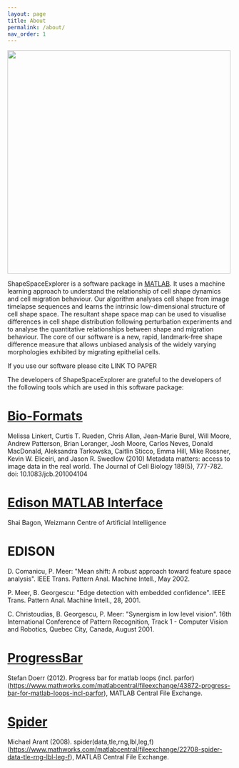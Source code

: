 ```yaml
---
layout: page
title: About
permalink: /about/
nav_order: 1
---
```


<img align="center" width=500px src="/assets/images/sse_logo.png">

ShapeSpaceExplorer is a software package in [MATLAB](https://uk.mathworks.com/products/matlab.html). It uses a machine learning approach to understand the relationship of cell shape dynamics and cell migration behaviour. Our algorithm analyses cell shape from image timelapse sequences and learns the intrinsic low-dimensional structure of cell shape space. The resultant shape space map can be used to visualise differences in cell shape distribution following perturbation experiments and to analyse the quantitative relationships between shape and migration behaviour. The core of our software is a new, rapid, landmark-free shape difference measure that allows unbiased analysis of the widely varying morphologies exhibited by migrating epithelial cells. 

If you use our software please cite LINK TO PAPER

The developers of ShapeSpaceExplorer are grateful to the developers of the following tools which are used in this software package:

# [Bio-Formats](https://www.openmicroscopy.org/bio-formats/downloads/)
Melissa Linkert, Curtis T. Rueden, Chris Allan, Jean-Marie Burel, Will Moore, Andrew Patterson, Brian Loranger, Josh Moore, Carlos Neves, Donald MacDonald, Aleksandra Tarkowska, Caitlin Sticco, Emma Hill, Mike Rossner, Kevin W. Eliceiri, and Jason R. Swedlow (2010) Metadata matters: access to image data in the real world. The Journal of Cell Biology 189(5), 777-782. doi: 10.1083/jcb.201004104

# [Edison MATLAB Interface](https://www.weizmann.ac.il/math/bagon/research-activities)
Shai Bagon, Weizmann Centre of Artificial Intelligence

# EDISON
D. Comanicu, P. Meer: "Mean shift: A robust approach toward feature space analysis". IEEE Trans. Pattern Anal. Machine Intell., May 2002.

P. Meer, B. Georgescu: "Edge detection with embedded confidence". IEEE Trans. Pattern Anal. Machine Intell., 28, 2001.

C. Christoudias, B. Georgescu, P. Meer: "Synergism in low level vision". 16th International Conference of Pattern Recognition, Track 1 - Computer Vision and Robotics, Quebec City, Canada, August 2001.

# [ProgressBar](https://uk.mathworks.com/matlabcentral/fileexchange/43872-progress-bar-for-matlab-loops-incl-parfor)
Stefan Doerr (2012). Progress bar for matlab loops (incl. parfor) (https://www.mathworks.com/matlabcentral/fileexchange/43872-progress-bar-for-matlab-loops-incl-parfor), MATLAB Central File Exchange.

# [Spider](https://uk.mathworks.com/matlabcentral/fileexchange/22708-spider-data-tle-rng-lbl-leg-f)
Michael Arant (2008). spider(data,tle,rng,lbl,leg,f) (https://www.mathworks.com/matlabcentral/fileexchange/22708-spider-data-tle-rng-lbl-leg-f), MATLAB Central File Exchange.
